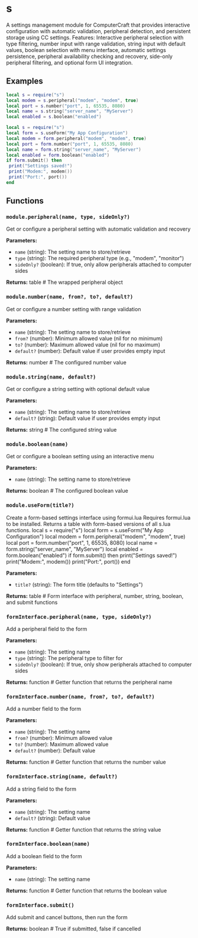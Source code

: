 # s

A settings management module for ComputerCraft that provides interactive configuration with automatic validation, peripheral detection, and persistent storage using CC settings. Features: Interactive peripheral selection with type filtering, number input with range validation, string input with default values, boolean selection with menu interface, automatic settings persistence, peripheral availability checking and recovery, side-only peripheral filtering, and optional form UI integration.

## Examples

```lua
local s = require("s")
local modem = s.peripheral("modem", "modem", true)
local port = s.number("port", 1, 65535, 8080)
local name = s.string("server_name", "MyServer")
local enabled = s.boolean("enabled")
```

```lua
local s = require("s")
local form = s.useForm("My App Configuration")
local modem = form.peripheral("modem", "modem", true)
local port = form.number("port", 1, 65535, 8080)
local name = form.string("server_name", "MyServer")
local enabled = form.boolean("enabled")
if form.submit() then
 print("Settings saved!")
 print("Modem:", modem())
 print("Port:", port())
end
```

## Functions

### `module.peripheral(name, type, sideOnly?)`

Get or configure a peripheral setting with automatic validation and recovery

**Parameters:**

- `name` (string): The setting name to store/retrieve
- `type` (string): The required peripheral type (e.g., "modem", "monitor")
- `sideOnly?` (boolean): If true, only allow peripherals attached to computer sides

**Returns:** table # The wrapped peripheral object

### `module.number(name, from?, to?, default?)`

Get or configure a number setting with range validation

**Parameters:**

- `name` (string): The setting name to store/retrieve
- `from?` (number): Minimum allowed value (nil for no minimum)
- `to?` (number): Maximum allowed value (nil for no maximum)
- `default?` (number): Default value if user provides empty input

**Returns:** number # The configured number value

### `module.string(name, default?)`

Get or configure a string setting with optional default value

**Parameters:**

- `name` (string): The setting name to store/retrieve
- `default?` (string): Default value if user provides empty input

**Returns:** string # The configured string value

### `module.boolean(name)`

Get or configure a boolean setting using an interactive menu

**Parameters:**

- `name` (string): The setting name to store/retrieve

**Returns:** boolean # The configured boolean value

### `module.useForm(title?)`

Create a form-based settings interface using formui.lua Requires formui.lua to be installed. Returns a table with form-based versions of all s.lua functions.  local s = require("s") local form = s.useForm("My App Configuration")  local modem = form.peripheral("modem", "modem", true) local port = form.number("port", 1, 65535, 8080) local name = form.string("server_name", "MyServer") local enabled = form.boolean("enabled")  if form.submit() then print("Settings saved!") print("Modem:", modem()) print("Port:", port()) end 

**Parameters:**

- `title?` (string): The form title (defaults to "Settings")

**Returns:** table # Form interface with peripheral, number, string, boolean, and submit functions

### `formInterface.peripheral(name, type, sideOnly?)`

Add a peripheral field to the form

**Parameters:**

- `name` (string): The setting name
- `type` (string): The peripheral type to filter for
- `sideOnly?` (boolean): If true, only show peripherals attached to computer sides

**Returns:** function # Getter function that returns the peripheral name

### `formInterface.number(name, from?, to?, default?)`

Add a number field to the form

**Parameters:**

- `name` (string): The setting name
- `from?` (number): Minimum allowed value
- `to?` (number): Maximum allowed value
- `default?` (number): Default value

**Returns:** function # Getter function that returns the number value

### `formInterface.string(name, default?)`

Add a string field to the form

**Parameters:**

- `name` (string): The setting name
- `default?` (string): Default value

**Returns:** function # Getter function that returns the string value

### `formInterface.boolean(name)`

Add a boolean field to the form

**Parameters:**

- `name` (string): The setting name

**Returns:** function # Getter function that returns the boolean value

### `formInterface.submit()`

Add submit and cancel buttons, then run the form

**Returns:** boolean # True if submitted, false if cancelled

